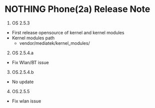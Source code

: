# NOTHING Phone(2a) Release Note
1. OS 2.5.3
  - First release opensource of kernel and kernel modules
  - Kernel modules path
     - vendor/mediatek/kernel_modules/

2. OS 2.5.4.a
  - Fix Wlan/BT issue

3. OS.2.5.4.b
  - No update

4. OS.2.5.5
  - Fix wlan issue
